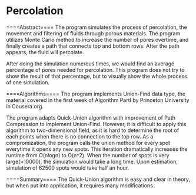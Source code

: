 Percolation
===========

====Abstract====
The program simulates the process of percolation, the movement and filtering of fluids through porous materials. The program utilizes Monte Carlo method to increase the number of pores overtime, and finally creates a path that connects top and bottom rows. After the path appears, the fluid will percolate. 

After doing the simulation numerous times, we would find an average percentage of pores needed for percolation. This program does not try to show the result of that percentage, but to visually show the whole process of one simulation.

====Algorithms====
The program implements Union-Find data type, the material covered in the first week of Algorithm PartI by Princeton University in Cousera.org.

The program adapts Quick-Union algorithm with improvement of Path Compression to implement Union-Find. However, it is difficult to apply this algorithm to two-dimensional field, as it is hard to determine the root of each points when there is no connection to the top row. As a compromization, the program calls the union method for every spot everytime it opens any new spots. This iteration dramatically increases the runtime from O(nlogn) to O(n^2). When the number of spots is very large(>10000), the simulation would take a long time. Upon estimation, simulation of 62500 spots would take half an hour. 

====Summary====
The Quick-Union algorithm is easy and clear in theory, but when put into application, it requires many modifications.
